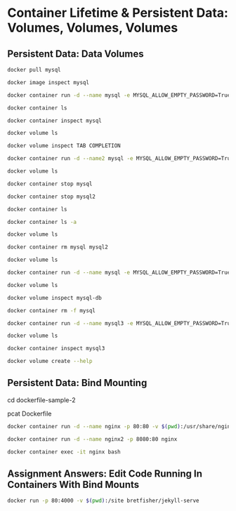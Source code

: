 # Container Lifetime & Persistent Data: Volumes, Volumes, Volumes

## Persistent Data: Data Volumes

``` bash
docker pull mysql
```

``` bash
docker image inspect mysql
```

``` bash
docker container run -d --name mysql -e MYSQL_ALLOW_EMPTY_PASSWORD=True mysql
```

``` bash
docker container ls
```

``` bash
docker container inspect mysql
```

``` bash
docker volume ls
```

``` bash
docker volume inspect TAB COMPLETION
```

``` bash
docker container run -d --name2 mysql -e MYSQL_ALLOW_EMPTY_PASSWORD=True mysql
```

``` bash
docker volume ls
```

``` bash
docker container stop mysql
```

``` bash
docker container stop mysql2
```

``` bash
docker container ls
```

``` bash
docker container ls -a
```

``` bash
docker volume ls
```

``` bash
docker container rm mysql mysql2
```

``` bash
docker volume ls
```

``` bash
docker container run -d --name mysql -e MYSQL_ALLOW_EMPTY_PASSWORD=True -v mysql-db:/var/lib/mysql mysql
```

``` bash
docker volume ls
```

``` bash
docker volume inspect mysql-db
```

``` bash
docker container rm -f mysql
```

``` bash
docker container run -d --name mysql3 -e MYSQL_ALLOW_EMPTY_PASSWORD=True -v mysql-db:/var/lib/mysql mysql
```

``` bash
docker volume ls
```

``` bash
docker container inspect mysql3
```

``` bash
docker volume create --help
```

## Persistent Data: Bind Mounting

cd dockerfile-sample-2

pcat Dockerfile

``` bash
docker container run -d --name nginx -p 80:80 -v $(pwd):/usr/share/nginx/html nginx
```

``` bash
docker container run -d --name nginx2 -p 8080:80 nginx
```

``` bash
docker container exec -it nginx bash
```

## Assignment Answers: Edit Code Running In Containers With Bind Mounts

``` bash
docker run -p 80:4000 -v $(pwd):/site bretfisher/jekyll-serve
```

